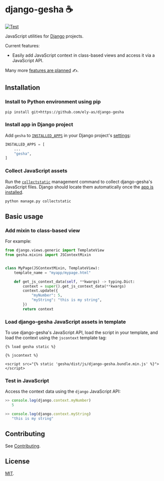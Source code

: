 # django-gesha ☕

[![Test](https://github.com/ely-as/django-gesha/actions/workflows/test.yml/badge.svg?branch=main)](https://github.com/ely-as/django-gesha/actions/workflows/test.yml)

JavaScript utilities for [Django](https://www.djangoproject.com/) projects.

Current features:
- Easily add JavaScript context in class-based views and access it via a JavaScript API.

Many more [features are planned](https://github.com/ely-as/django-gesha/labels/feature) ✍️.

## Installation

### Install to Python environment using pip

```sh
pip install git+https://github.com/ely-as/django-gesha
```

### Install app in Django project

Add `gesha` to [`INSTALLED_APPS`](https://docs.djangoproject.com/en/4.2/ref/settings/#installed-apps) in your Django project's
[settings](https://docs.djangoproject.com/en/4.2/topics/settings/):
```py
INSTALLED_APPS = [
    ...
    "gesha",
]
```

### Collect JavaScript assets

Run the
[`collectstatic`](https://docs.djangoproject.com/en/4.2/ref/contrib/staticfiles/#collectstatic)
management command to collect django-gesha's JavaScript files. Django should locate
them automatically once the [app is installed](#install-app-in-django-project).
```sh
python manage.py collectstatic
```

## Basic usage

### Add mixin to class-based view

For example:
```py
from django.views.generic import TemplateView
from gesha.mixins import JSContextMixin


class MyPage(JSContextMixin, TemplateView):
    template_name = "myapp/mypage.html"

    def get_js_context_data(self, **kwargs) -> typing.Dict:
        context = super().get_js_context_data(**kwargs)
        context.update({
            "myNumber": 5,
            "myString": "this is my string",
        })
        return context
```

### Load django-gesha JavaScript assets in template

To use django-gesha's JavaScript API, load the script in your template, and load the
context using the `jscontext` template tag:
```
{% load gesha static %}

{% jscontext %}

<script src="{% static 'gesha/dist/js/django-gesha.bundle.min.js' %}">
</script>
```

### Test in JavaScript

Access the context data using the `django` JavaScript API:
```js
>> console.log(django.context.myNumber)
   5

>> console.log(django.context.myString)
   "this is my string"
```

## Contributing

See [Contributing](docs/contributing.md).

## License

[MIT](https://github.com/ely-as/django-gesha/blob/main/LICENSE).
